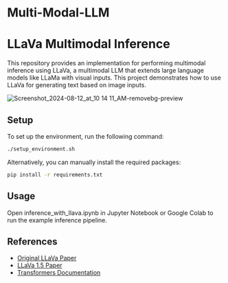 # Multi-Modal-LLM
# LLaVa Multimodal Inference

This repository provides an implementation for performing multimodal inference using LLaVa, a multimodal LLM that extends large language models like LLaMa with visual inputs. This project demonstrates how to use LLaVa for generating text based on image inputs.





![Screenshot_2024-08-12_at_10 14 11_AM-removebg-preview](https://github.com/user-attachments/assets/3ddf7246-0b84-461f-8b2c-76b82bafe6db)


## Setup

To set up the environment, run the following command:

```bash
./setup_environment.sh
```



Alternatively, you can manually install the required packages:
```bash
pip install -r requirements.txt
```

## Usage
Open inference_with_llava.ipynb in Jupyter Notebook or Google Colab to run the example inference pipeline.

## References

- [Original LLaVa Paper](https://arxiv.org/abs/2304.08485)
- [LLaVa 1.5 Paper](https://arxiv.org/pdf/2310.03744.pdf)
- [Transformers Documentation](https://huggingface.co/docs/transformers/main/en/model_doc/llava)

